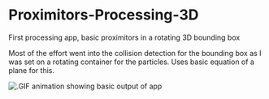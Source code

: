 # Proximitors-Processing-3D
First processing app, basic proximitors in a rotating 3D bounding box

Most of the effort went into the collision detection for the bounding box as I was set on a rotating container for the particles. Uses basic equation of a plane for this.

![.GIF animation showing basic output of app](https://github.com/jconnolly-bond/Proximitors-Processing-3D/blob/master/proximitors3d_1.gif)
